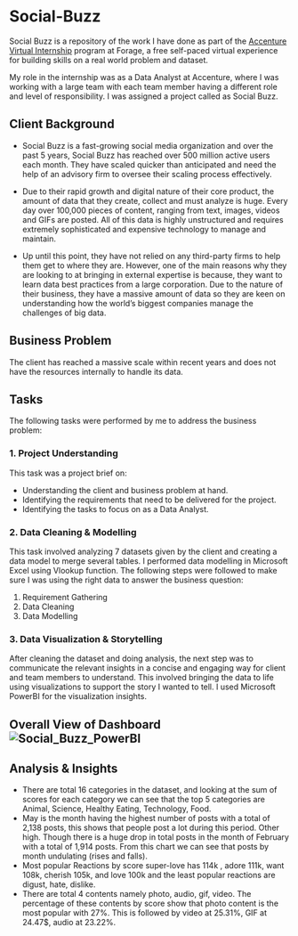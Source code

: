 # Social-Buzz

Social Buzz is a repository of the work I have done as part of the [Accenture Virtual Internship](https://www.theforage.com/virtual-internships/prototype/hzmoNKtzvAzXsEqx8/data-analytics-virtual-experience?forceFastTrackV2=true) program at Forage, a free self-paced virtual experience for building skills on a real world problem and dataset. 

My role in the internship was as a Data Analyst at Accenture, where I was working with a large team with each team member having a different role and level of responsibility. I was assigned a project called as Social Buzz. 
 
## Client Background
* Social Buzz is a fast-growing social media organization and over the past 5 years, Social Buzz has reached over 500 million active users each month. They have scaled quicker than anticipated and need the help of an advisory firm to oversee their scaling process effectively.

* Due to their rapid growth and digital nature of their core product, the amount of data that they create, collect and must analyze is huge. Every day over 100,000 pieces of content, ranging from text, images, videos and GIFs are posted. All of this data is highly unstructured and requires extremely sophisticated and expensive technology to manage and maintain.

* Up until this point, they have not relied on any third-party firms to help them get to where they are. However, one of the main reasons why they are looking to at bringing in external expertise is because, they want to learn data best practices from a large corporation. Due to the nature of their business, they have a massive amount of data so they are keen on understanding how the world’s biggest companies manage the challenges of big data.

## Business Problem
The client has reached a massive scale within recent years and does not have the resources internally to handle its data.

## Tasks

The following tasks were performed by me to address the business problem:
### 1. Project Understanding
This task was a project brief on:
   - Understanding the client and business problem at hand.
   - Identifying the requirements that need to be delivered for the project.
   - Identifying the tasks to focus on as a Data Analyst.
   
### 2. Data Cleaning & Modelling
This task involved analyzing 7 datasets given by the client and creating a data model to merge several tables. I performed data modelling in Microsoft Excel using Vlookup function. The following steps were followed to make sure I was using the right data to answer the business question:
   1) Requirement Gathering
   2) Data Cleaning
   3) Data Modelling

### 3. Data Visualization & Storytelling
After cleaning the dataset and doing analysis, the next step was to communicate the relevant insights in a concise and engaging way for client and team members to understand. This involved bringing the data to life using visualizations to support the story I wanted to tell. I used Microsoft PowerBI for the visualization insights.

## Overall View of Dashboard![Social_Buzz_PowerBI](https://user-images.githubusercontent.com/33488566/224522200-0a109664-7558-4a71-bff5-4dd9c83dcde1.png)


## Analysis & Insights
* There are total 16 categories in the dataset, and looking at the sum of scores for each category we can see that the top 5 categories are Animal, Science, Healthy Eating, Technology, Food.
* May is the month having the highest number of posts with a total of 2,138 posts, this shows that people post a lot during this period. Other high. Though there is a huge drop in total posts in the month of February with a total of 1,914 posts. From this chart we can see that posts by month undulating (rises and falls).
* Most popular Reactions by score super-love has 114k , adore 111k, want 108k, cherish 105k, and love 100k and the least popular reactions are digust, hate, dislike.
* There are total 4 contents namely photo, audio, gif, video. The percentage of these contents by score show that photo content is the most popular with 27%. This is followed by video at 25.31%, GIF at 24.47$, audio at 23.22%.
